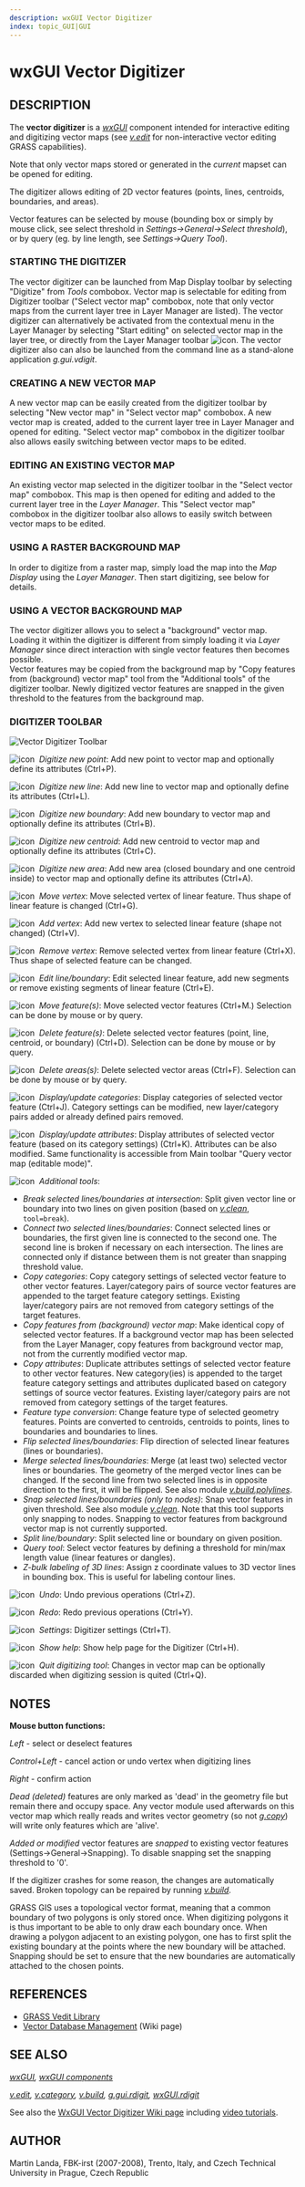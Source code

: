```yaml
---
description: wxGUI Vector Digitizer
index: topic_GUI|GUI
---
```


# wxGUI Vector Digitizer

## DESCRIPTION

The **vector digitizer** is a *[wxGUI](wxGUI.md)* component intended for
interactive editing and digitizing vector maps (see
*[v.edit](v.edit.md)* for non-interactive vector editing GRASS
capabilities).

Note that only vector maps stored or generated in the *current* mapset
can be opened for editing.

The digitizer allows editing of 2D vector features (points, lines,
centroids, boundaries, and areas).

Vector features can be selected by mouse (bounding box or simply by
mouse click, see select threshold in *Settings→General→Select
threshold*), or by query (eg. by line length, see *Settings→Query
Tool*).

### STARTING THE DIGITIZER

The vector digitizer can be launched from Map Display toolbar by
selecting "Digitize" from *Tools* combobox. Vector map is selectable for
editing from Digitizer toolbar ("Select vector map" combobox, note that
only vector maps from the current layer tree in Layer Manager are
listed). The vector digitizer can alternatively be activated from the
contextual menu in the Layer Manager by selecting "Start editing" on
selected vector map in the layer tree, or directly from the Layer
Manager toolbar ![icon](icons/edit.png). The vector digitizer also can
also be launched from the command line as a stand-alone application
*g.gui.vdigit*.

### CREATING A NEW VECTOR MAP

A new vector map can be easily created from the digitizer toolbar by
selecting "New vector map" in "Select vector map" combobox. A new vector
map is created, added to the current layer tree in Layer Manager and
opened for editing. "Select vector map" combobox in the digitizer
toolbar also allows easily switching between vector maps to be edited.

### EDITING AN EXISTING VECTOR MAP

An existing vector map selected in the digitizer toolbar in the "Select
vector map" combobox. This map is then opened for editing and added to
the current layer tree in the *Layer Manager*. This "Select vector map"
combobox in the digitizer toolbar also allows to easily switch between
vector maps to be edited.

### USING A RASTER BACKGROUND MAP

In order to digitize from a raster map, simply load the map into the
*Map Display* using the *Layer Manager*. Then start digitizing, see
below for details.

### USING A VECTOR BACKGROUND MAP

The vector digitizer allows you to select a "background" vector map.
Loading it within the digitizer is different from simply loading it via
*Layer Manager* since direct interaction with single vector features
then becomes possible.  
Vector features may be copied from the background map by "Copy features
from (background) vector map" tool from the "Additional tools" of the
digitizer toolbar. Newly digitized vector features are snapped in the
given threshold to the features from the background map.

### DIGITIZER TOOLBAR

![Vector Digitizer Toolbar](vdigit_toolbar.jpg)

![icon](icons/point-create.png)  *Digitize new point*:
Add new point to vector map and optionally define its attributes
(Ctrl+P).

![icon](icons/line-create.png)  *Digitize new line*:
Add new line to vector map and optionally define its attributes
(Ctrl+L).

![icon](icons/boundary-create.png)  *Digitize new boundary*:
Add new boundary to vector map and optionally define its attributes
(Ctrl+B).

![icon](icons/centroid-create.png)  *Digitize new centroid*:
Add new centroid to vector map and optionally define its attributes
(Ctrl+C).

![icon](icons/polygon-create.png)  *Digitize new area*:
Add new area (closed boundary and one centroid inside) to vector map and
optionally define its attributes (Ctrl+A).

![icon](icons/vertex-move.png)  *Move vertex*:
Move selected vertex of linear feature. Thus shape of linear feature is
changed (Ctrl+G).

![icon](icons/vertex-create.png)  *Add vertex*:
Add new vertex to selected linear feature (shape not changed) (Ctrl+V).

![icon](icons/vertex-delete.png)  *Remove vertex*:
Remove selected vertex from linear feature (Ctrl+X). Thus shape of
selected feature can be changed.

![icon](icons/line-edit.png)  *Edit line/boundary*:
Edit selected linear feature, add new segments or remove existing
segments of linear feature (Ctrl+E).

![icon](icons/line-move.png)  *Move feature(s)*:
Move selected vector features (Ctrl+M.) Selection can be done by mouse
or by query.

![icon](icons/line-delete.png)  *Delete feature(s)*:
Delete selected vector features (point, line, centroid, or boundary)
(Ctrl+D). Selection can be done by mouse or by query.

![icon](icons/polygon-delete.png)  *Delete areas(s)*:
Delete selected vector areas (Ctrl+F). Selection can be done by mouse or
by query.

![icon](icons/cats-display.png)  *Display/update categories*:
Display categories of selected vector feature (Ctrl+J). Category
settings can be modified, new layer/category pairs added or already
defined pairs removed.

![icon](icons/attributes-display.png)  *Display/update attributes*:
Display attributes of selected vector feature (based on its category
settings) (Ctrl+K). Attributes can be also modified. Same functionality
is accessible from Main toolbar "Query vector map (editable mode)".

![icon](icons/tools.png)  *Additional tools*:

- *Break selected lines/boundaries at intersection*:
  Split given vector line or boundary into two lines on given position
  (based on *[v.clean](v.clean.md)*, `tool=break`).
- *Connect two selected lines/boundaries*:
  Connect selected lines or boundaries, the first given line is
  connected to the second one. The second line is broken if necessary on
  each intersection. The lines are connected only if distance between
  them is not greater than snapping threshold value.
- *Copy categories*:
  Copy category settings of selected vector feature to other vector
  features. Layer/category pairs of source vector features are appended
  to the target feature category settings. Existing layer/category pairs
  are not removed from category settings of the target features.
- *Copy features from (background) vector map*:
  Make identical copy of selected vector features. If a background
  vector map has been selected from the Layer Manager, copy features
  from background vector map, not from the currently modified vector
  map.
- *Copy attributes*:
  Duplicate attributes settings of selected vector feature to other
  vector features. New category(ies) is appended to the target feature
  category settings and attributes duplicated based on category settings
  of source vector features. Existing layer/category pairs are not
  removed from category settings of the target features.
- *Feature type conversion*:
  Change feature type of selected geometry features. Points are
  converted to centroids, centroids to points, lines to boundaries and
  boundaries to lines.
- *Flip selected lines/boundaries*:
  Flip direction of selected linear features (lines or boundaries).
- *Merge selected lines/boundaries*:
  Merge (at least two) selected vector lines or boundaries. The geometry
  of the merged vector lines can be changed. If the second line from two
  selected lines is in opposite direction to the first, it will be
  flipped. See also module *[v.build.polylines](v.build.polylines.md)*.
- *Snap selected lines/boundaries (only to nodes)*:
  Snap vector features in given threshold. See also module
  *[v.clean](v.clean.md)*. Note that this tool supports only snapping to
  nodes. Snapping to vector features from background vector map is not
  currently supported.
- *Split line/boundary*:
  Split selected line or boundary on given position.
- *Query tool*:
  Select vector features by defining a threshold for min/max length
  value (linear features or dangles).
- *Z-bulk labeling of 3D lines*:
  Assign z coordinate values to 3D vector lines in bounding box. This is
  useful for labeling contour lines.

![icon](icons/undo.png)  *Undo*:
Undo previous operations (Ctrl+Z).

![icon](icons/redo.png)  *Redo*:
Redo previous operations (Ctrl+Y).

![icon](icons/settings.png)  *Settings*:
Digitizer settings (Ctrl+T).

![icon](icons/help.png)  *Show help*:
Show help page for the Digitizer (Ctrl+H).

![icon](icons/quit.png)  *Quit digitizing tool*:
Changes in vector map can be optionally discarded when digitizing
session is quited (Ctrl+Q).

## NOTES

**Mouse button functions:**

*Left* - select or deselect features

*Control+Left* - cancel action or undo vertex when digitizing lines

*Right* - confirm action

*Dead (deleted)* features are only marked as 'dead' in the geometry file
but remain there and occupy space. Any vector module used afterwards on
this vector map which really reads and writes vector geometry (so not
*[g.copy](g.copy.md)*) will write only features which are 'alive'.

*Added or modified* vector features are *snapped* to existing vector
features (Settings→General→Snapping). To disable snapping set the
snapping threshold to '0'.

If the digitizer crashes for some reason, the changes are automatically
saved. Broken topology can be repaired by running
*[v.build](v.build.md)*.

GRASS GIS uses a topological vector format, meaning that a common
boundary of two polygons is only stored once. When digitizing polygons
it is thus important to be able to only draw each boundary once. When
drawing a polygon adjacent to an existing polygon, one has to first
split the existing boundary at the points where the new boundary will be
attached. Snapping should be set to ensure that the new boundaries are
automatically attached to the chosen points.

## REFERENCES

- [GRASS Vedit
  Library](https://grass.osgeo.org/programming8/veditlib.html)
- [Vector Database
  Management](https://grasswiki.osgeo.org/wiki/Vector_Database_Management)
  (Wiki page)

## SEE ALSO

*[wxGUI](wxGUI.md), [wxGUI components](wxGUI.components.md)*

*[v.edit](v.edit.md), [v.category](v.category.md),
[v.build](v.build.md), [g.gui.rdigit](g.gui.rdigit.md),
[wxGUI.rdigit](wxGUI.rdigit.md)*

See also the [WxGUI Vector Digitizer Wiki
page](https://grasswiki.osgeo.org/wiki/WxGUI_Vector_Digitizer) including
[video
tutorials](https://grasswiki.osgeo.org/wiki/WxGUI_Vector_Digitizer#Vector_tutorials).

## AUTHOR

Martin Landa, FBK-irst (2007-2008), Trento, Italy, and Czech Technical
University in Prague, Czech Republic
